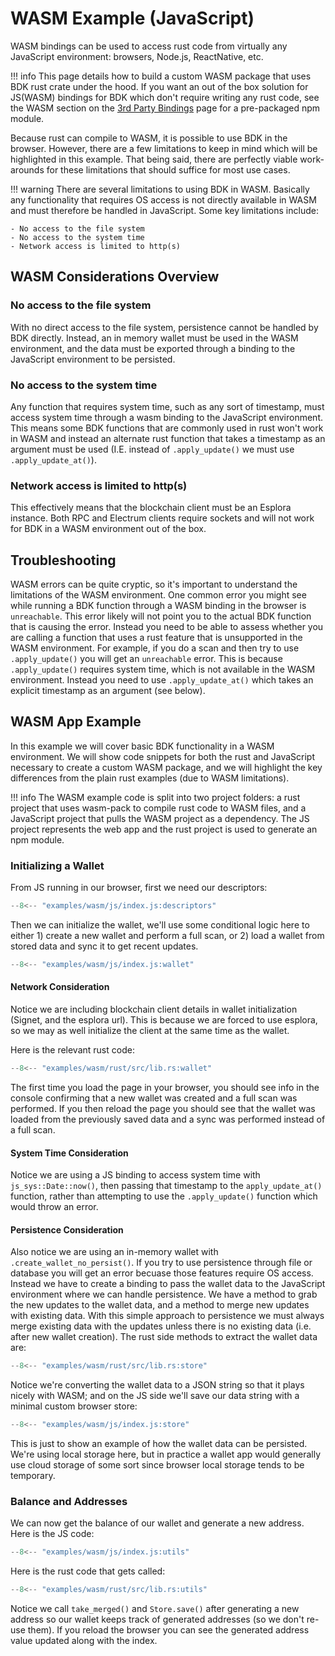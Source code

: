 # WASM Example (JavaScript)

WASM bindings can be used to access rust code from virtually any JavaScript environment: browsers, Node.js, ReactNative, etc.

!!! info
    This page details how to build a custom WASM package that uses BDK rust crate under the hood. If you want an out of the box solution for JS(WASM) bindings for BDK which don't require writing any rust code, see the WASM section on the [3rd Party Bindings](https://bitcoindevkit.github.io/book-of-bdk/getting-started/3rd-party-bindings/) page for a pre-packaged npm module.

Because rust can compile to WASM, it is possible to use BDK in the browser. However, there are a few limitations to keep in mind which will be highlighted in this example. That being said, there are perfectly viable work-arounds for these limitations that should suffice for most use cases.

!!! warning
    There are several limitations to using BDK in WASM. Basically any functionality that requires OS access is not directly available in WASM and must therefore be handled in JavaScript. Some key limitations include:

    - No access to the file system
    - No access to the system time
    - Network access is limited to http(s)

## WASM Considerations Overview

### No access to the file system
With no direct access to the file system, persistence cannot be handled by BDK directly. Instead, an in memory wallet must be used in the WASM environment, and the data must be exported through a binding to the JavaScript environment to be persisted.

### No access to the system time
Any function that requires system time, such as any sort of timestamp, must access system time through a wasm binding to the JavaScript environment. This means some BDK functions that are commonly used in rust won't work in WASM and instead an alternate rust function that takes a timestamp as an argument must be used (I.E. instead of `.apply_update()` we must use `.apply_update_at()`).

### Network access is limited to http(s)
This effectively means that the blockchain client must be an Esplora instance. Both RPC and Electrum clients require sockets and will not work for BDK in a WASM environment out of the box.

## Troubleshooting
WASM errors can be quite cryptic, so it's important to understand the limitations of the WASM environment. One common error you might see while running a BDK function through a WASM binding in the browser is `unreachable`. This error likely will not point you to the actual BDK function that is causing the error. Instead you need to be able to assess whether you are calling a function that uses a rust feature that is unsupported in the WASM environment. For example, if you do a scan and then try to use `.apply_update()` you will get an `unreachable` error. This is because `.apply_update()` requires system time, which is not available in the WASM environment. Instead you need to use `.apply_update_at()` which takes an explicit timestamp as an argument (see below).

## WASM App Example

In this example we will cover basic BDK functionality in a WASM environment. We will show code snippets for both the rust and JavaScript necessary to create a custom WASM package, and we will highlight the key differences from the plain rust examples (due to WASM limitations).

!!! info
    The WASM example code is split into two project folders: a rust project that uses wasm-pack to compile rust code to WASM files, and a JavaScript project that pulls the WASM project as a dependency. The JS project represents the web app and the rust project is used to generate an npm module.

### Initializing a Wallet

From JS running in our browser, first we need our descriptors:

```javascript
--8<-- "examples/wasm/js/index.js:descriptors"
```

Then we can initialize the wallet, we'll use some conditional logic here to either 1) create a new wallet and perform a full scan, or 2) load a wallet from stored data and sync it to get recent updates.

```javascript
--8<-- "examples/wasm/js/index.js:wallet"
```

#### Network Consideration
Notice we are including blockchain client details in wallet initialization (Signet, and the esplora url). This is because we are forced to use esplora, so we may as well initialize the client at the same time as the wallet.

Here is the relevant rust code:

```rust
--8<-- "examples/wasm/rust/src/lib.rs:wallet"
```

The first time you load the page in your browser, you should see info in the console confirming that a new wallet was created and a full scan was performed. If you then reload the page you should see that the wallet was loaded from the previously saved data and a sync was performed instead of a full scan.

#### System Time Consideration
Notice we are using a JS binding to access system time with `js_sys::Date::now()`, then passing that timestamp to the `apply_update_at()` function, rather than attempting to use the `.apply_update()` function which would throw an error.

#### Persistence Consideration
Also notice we are using an in-memory wallet with `.create_wallet_no_persist()`. If you try to use persistence through file or database you will get an error becuase those features require OS access. Instead we have to create a binding to pass the wallet data to the JavaScript environment where we can handle persistence. We have a method to grab the new updates to the wallet data, and a method to merge new updates with existing data. With this simple approach to persistence we must always merge existing data with the updates unless there is no existing data (i.e. after new wallet creation). The rust side methods to extract the wallet data are:

```rust
--8<-- "examples/wasm/rust/src/lib.rs:store"
```

Notice we're converting the wallet data to a JSON string so that it plays nicely with WASM; and on the JS side we'll save our data string with a minimal custom browser store:

```javascript
--8<-- "examples/wasm/js/index.js:store"
```

This is just to show an example of how the wallet data can be persisted. We're using local storage here, but in practice a wallet app would generally use cloud storage of some sort since browser local storage tends to be temporary.

### Balance and Addresses

We can now get the balance of our wallet and generate a new address. Here is the JS code:

```javascript
--8<-- "examples/wasm/js/index.js:utils"
```

Here is the rust code that gets called:

```rust
--8<-- "examples/wasm/rust/src/lib.rs:utils"
```

Notice we call `take_merged()` and `Store.save()` after generating a new address so our wallet keeps track of generated addresses (so we don't re-use them). If you reload the browser you can see the generated address value updated along with the index.